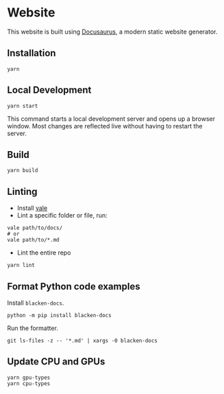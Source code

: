 # Website

This website is built using [Docusaurus](https://docusaurus.io/), a modern static website generator.

## Installation

```shell
yarn
```

## Local Development

```shell
yarn start
```

This command starts a local development server and opens up a browser window. Most changes are reflected live without having to restart the server.

## Build

```shell
yarn build
```

## Linting

- Install [vale](https://vale.sh/docs/vale-cli/installation/)
- Lint a specific folder or file, run:

```command
vale path/to/docs/
# or
vale path/to/*.md
```

- Lint the entire repo

```command
yarn lint
```

## Format Python code examples

Install `blacken-docs`.

```command
python -m pip install blacken-docs
```

Run the formatter.

```command
git ls-files -z -- '*.md' | xargs -0 blacken-docs
```

## Update CPU and GPUs

```command
yarn gpu-types
yarn cpu-types
```
